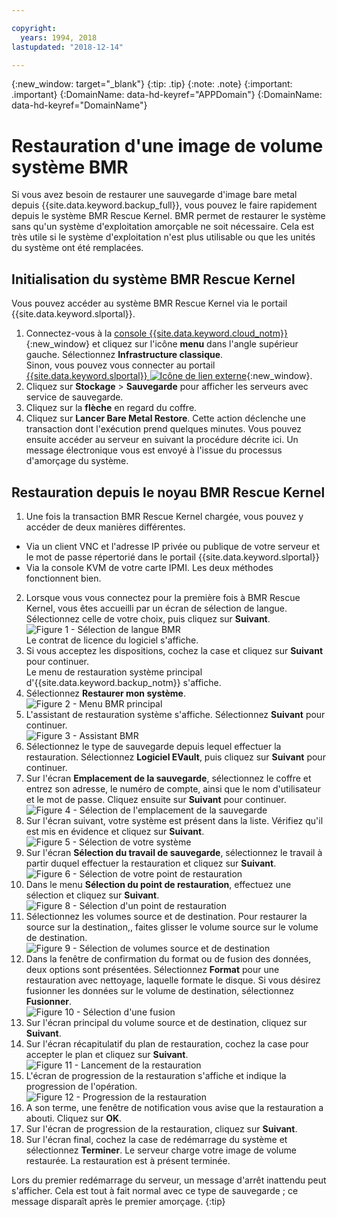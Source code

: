 ```yaml
---

copyright:
  years: 1994, 2018
lastupdated: "2018-12-14"

---
```

{:new_window: target="_blank"}
{:tip: .tip}
{:note: .note}
{:important: .important}
{:DomainName: data-hd-keyref="APPDomain"}
{:DomainName: data-hd-keyref="DomainName"}

# Restauration d'une image de volume système BMR

Si vous avez besoin de restaurer une sauvegarde d'image bare metal depuis {{site.data.keyword.backup_full}}, vous pouvez le faire rapidement depuis le système BMR Rescue Kernel. BMR permet de restaurer le système sans qu'un système d'exploitation amorçable ne soit nécessaire. Cela est très utile si le système d'exploitation n'est plus utilisable ou que les unités du système ont été remplacées.

## Initialisation du système BMR Rescue Kernel

Vous pouvez accéder au système BMR Rescue Kernel via le portail {{site.data.keyword.slportal}}.
1. Connectez-vous à la [console {{site.data.keyword.cloud_notm}}](https://{DomainName}/){:new_window} et cliquez sur l'icône **menu** dans l'angle supérieur gauche. Sélectionnez **Infrastructure classique**.<br/>
   Sinon, vous pouvez vous connecter au portail [{{site.data.keyword.slportal}} ![Icône de lien externe](../../icons/launch-glyph.svg "Icône de lien externe")](https://control.softlayer.com/){:new_window}.
2. Cliquez sur **Stockage** > **Sauvegarde** pour afficher les serveurs avec service de sauvegarde.
3. Cliquez sur la **flèche** en regard du coffre.
4. Cliquez sur **Lancer Bare Metal Restore**. Cette action déclenche une transaction dont l'exécution prend quelques minutes. Vous pouvez ensuite accéder au serveur en suivant la procédure décrite ici. Un message électronique vous est envoyé à l'issue du processus d'amorçage du système.


## Restauration depuis le noyau BMR Rescue Kernel

1. Une fois la transaction BMR Rescue Kernel chargée, vous pouvez y accéder de deux manières différentes.
  - Via un client VNC et l'adresse IP privée ou publique de votre serveur et le mot de passe répertorié dans le portail {{site.data.keyword.slportal}}
  - Via la console KVM de votre carte IPMI.
  Les deux méthodes fonctionnent bien.
2. Lorsque vous vous connectez pour la première fois à BMR Rescue Kernel, vous êtes accueilli par un écran de sélection de langue. Sélectionnez celle de votre choix, puis cliquez sur **Suivant**.
<br/>![Figure 1 - Sélection de langue BMR](/images/bmr1.png)<br/> Le contrat de licence du logiciel s'affiche.
3. Si vous acceptez les dispositions, cochez la case et cliquez sur **Suivant** pour continuer. <br/> Le menu de restauration système principal d'{{site.data.keyword.backup_notm}} s'affiche.
4. Sélectionnez **Restaurer mon système**.
<br/>![Figure 2 - Menu BMR principal](/images/bmr2.png)
5. L'assistant de restauration système s'affiche. Sélectionnez **Suivant** pour continuer.
<br/>![Figure 3 - Assistant BMR](/images/bmr3.png)
6. Sélectionnez le type de sauvegarde depuis lequel effectuer la restauration. Sélectionnez **Logiciel EVault**, puis cliquez sur **Suivant** pour continuer.
7. Sur l'écran **Emplacement de la sauvegarde**, sélectionnez le coffre et entrez son adresse, le numéro de compte, ainsi que le nom d'utilisateur et le mot de passe. Cliquez ensuite sur **Suivant** pour continuer.
<br/>![Figure 4 - Sélection de l'emplacement de la sauvegarde](/images/bmr4.png)
8. Sur l'écran suivant, votre système est présent dans la liste. Vérifiez qu'il est mis en évidence et cliquez sur **Suivant**.
<br/>![Figure 5 - Sélection de votre système](/images/bmr5.png)
9. Sur l'écran **Sélection du travail de sauvegarde**, sélectionnez le travail à partir duquel effectuer la restauration et cliquez sur **Suivant**.
<br/>![Figure 6 - Sélection de votre point de restauration](/images/bmr6.png)
10. Dans le menu **Sélection du point de restauration**, effectuez une sélection et cliquez sur **Suivant**.
<br/>![Figure 8 - Sélection d'un point de restauration](/images/bmr8.png)
11. Sélectionnez les volumes source et de destination. Pour restaurer la source sur la destination,, faites glisser le volume source sur le volume de destination.
<br/>![Figure 9 - Sélection de volumes source et de destination](/images/bmr9.png)
12. Dans la fenêtre de confirmation du format ou de fusion des données, deux options sont présentées. Sélectionnez **Format** pour une restauration avec nettoyage, laquelle formate le disque. Si vous désirez fusionner les données sur le volume de destination, sélectionnez **Fusionner**.
<br/>![Figure 10 - Sélection d'une fusion](/images/bmr10.png)
13. Sur l'écran principal du volume source et de destination, cliquez sur **Suivant**.
14. Sur l'écran récapitulatif du plan de restauration, cochez la case pour accepter le plan et cliquez sur **Suivant**.
<br/>![Figure 11 - Lancement de la restauration](/images/bmr11.png)
15. L'écran de progression de la restauration s'affiche et indique la progression de l'opération.
<br/>![Figure 12 - Progression de la restauration](/images/bmr12.png)
16. A son terme, une fenêtre de notification vous avise que la restauration a abouti. Cliquez sur **OK**.
17. Sur l'écran de progression de la restauration, cliquez sur **Suivant**.
18. Sur l'écran final, cochez la case de redémarrage du système et sélectionnez **Terminer**. Le serveur charge votre image de volume restaurée.
  La restauration est à présent terminée. <br/>

  Lors du premier redémarrage du serveur, un message d'arrêt inattendu peut s'afficher. Cela est tout à fait normal avec ce type de sauvegarde ; ce message disparaît après le premier amorçage.
  {:tip}
